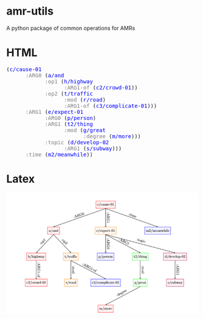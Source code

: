 # amr-utils
A python package of common operations for AMRs
# HTML
<pre>
(<span class="amr-node" style="color:blue;" tok-id="c">c/cause-01</span>
      <span class="amr-edge" style="color:grey;" tok-id="c_ARG0_a">:ARG0</span> (<span class="amr-node" style="color:blue;" tok-id="a">a/and</span>
            <span class="amr-edge" style="color:grey;" tok-id="a_op1_h">:op1</span> (<span class="amr-node" style="color:blue;" tok-id="h">h/highway</span>
                  <span class="amr-edge" style="color:grey;" tok-id="h_ARG1-of_c2">:ARG1-of</span> (<span class="amr-node" style="color:blue;" tok-id="c2">c2/crowd-01</span>))
            <span class="amr-edge" style="color:grey;" tok-id="a_op2_t">:op2</span> (<span class="amr-node" style="color:blue;" tok-id="t">t/traffic</span>
                  <span class="amr-edge" style="color:grey;" tok-id="t_mod_r">:mod</span> (<span class="amr-node" style="color:blue;" tok-id="r">r/road</span>)
                  <span class="amr-edge" style="color:grey;" tok-id="t_ARG1-of_c3">:ARG1-of</span> (<span class="amr-node" style="color:blue;" tok-id="c3">c3/complicate-01</span>)))
      <span class="amr-edge" style="color:grey;" tok-id="c_ARG1_e">:ARG1</span> (<span class="amr-node" style="color:blue;" tok-id="e">e/expect-01</span>
            <span class="amr-edge" style="color:grey;" tok-id="e_ARG0_p">:ARG0</span> (<span class="amr-node" style="color:blue;" tok-id="p">p/person</span>)
            <span class="amr-edge" style="color:grey;" tok-id="e_ARG1_t2">:ARG1</span> (<span class="amr-node" style="color:blue;" tok-id="t2">t2/thing</span>
                  <span class="amr-edge" style="color:grey;" tok-id="t2_mod_g">:mod</span> (<span class="amr-node" style="color:blue;" tok-id="g">g/great</span>
                        <span class="amr-edge" style="color:grey;" tok-id="g_degree_m">:degree</span> (<span class="amr-node" style="color:blue;" tok-id="m">m/more</span>)))
            <span class="amr-edge" style="color:grey;" tok-id="e_topic_d">:topic</span> (<span class="amr-node" style="color:blue;" tok-id="d">d/develop-02</span>
                  <span class="amr-edge" style="color:grey;" tok-id="d_ARG1_s">:ARG1</span> (<span class="amr-node" style="color:blue;" tok-id="s">s/subway</span>)))
      <span class="amr-edge" style="color:grey;" tok-id="c_time_m2">:time</span> (<span class="amr-node" style="color:blue;" tok-id="m2">m2/meanwhile</span>))
</pre>

# Latex

![latex example](latex_ex.png)
